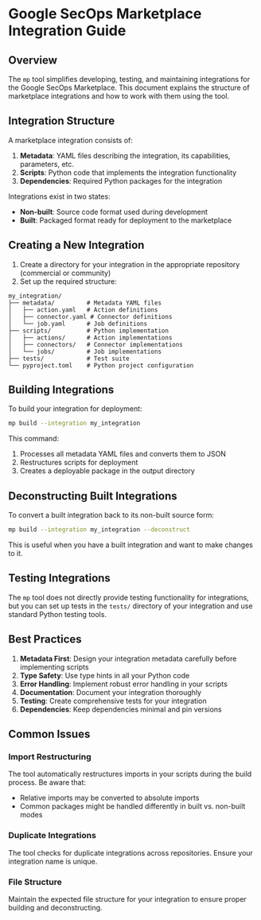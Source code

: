 # Google SecOps Marketplace Integration Guide

## Overview

The `mp` tool simplifies developing, testing, and maintaining integrations for the
Google SecOps Marketplace. This document explains the structure of marketplace
integrations and how to work with them using the tool.

## Integration Structure

A marketplace integration consists of:

1. **Metadata**: YAML files describing the integration, its capabilities, parameters,
   etc.
2. **Scripts**: Python code that implements the integration functionality
3. **Dependencies**: Required Python packages for the integration

Integrations exist in two states:

- **Non-built**: Source code format used during development
- **Built**: Packaged format ready for deployment to the marketplace

## Creating a New Integration

1. Create a directory for your integration in the appropriate repository (commercial or
   community)
2. Set up the required structure:

```
my_integration/
├── metadata/         # Metadata YAML files
│   ├── action.yaml   # Action definitions
│   ├── connector.yaml # Connector definitions
│   └── job.yaml      # Job definitions
├── scripts/          # Python implementation
│   ├── actions/      # Action implementations
│   ├── connectors/   # Connector implementations
│   └── jobs/         # Job implementations
├── tests/            # Test suite
└── pyproject.toml    # Python project configuration
```

## Building Integrations

To build your integration for deployment:

```bash
mp build --integration my_integration
```

This command:

1. Processes all metadata YAML files and converts them to JSON
2. Restructures scripts for deployment
3. Creates a deployable package in the output directory

## Deconstructing Built Integrations

To convert a built integration back to its non-built source form:

```bash
mp build --integration my_integration --deconstruct
```

This is useful when you have a built integration and want to make changes to it.

## Testing Integrations

The `mp` tool does not directly provide testing functionality for integrations, but you
can set up tests in the `tests/` directory of your integration and use standard Python
testing tools.

## Best Practices

1. **Metadata First**: Design your integration metadata carefully before implementing
   scripts
2. **Type Safety**: Use type hints in all your Python code
3. **Error Handling**: Implement robust error handling in your scripts
4. **Documentation**: Document your integration thoroughly
5. **Testing**: Create comprehensive tests for your integration
6. **Dependencies**: Keep dependencies minimal and pin versions

## Common Issues

### Import Restructuring

The tool automatically restructures imports in your scripts during the build process. Be
aware that:

- Relative imports may be converted to absolute imports
- Common packages might be handled differently in built vs. non-built modes

### Duplicate Integrations

The tool checks for duplicate integrations across repositories. Ensure your integration
name is unique.

### File Structure

Maintain the expected file structure for your integration to ensure proper building and
deconstructing.
